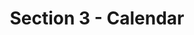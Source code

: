 ---
layout: schedule
title: Section 3 - Calendar
parent: Calendar
permalink: /calendar/s3
instructor: Prof Bhutta
location: Cargill Hall 097
dates: Monday & Wednesday 11:45am-1:25pm
weeks:
  # Each key in this dictionary is a week, and then eaach week has a key in [Mon, Tue, Wed, Thu, Fri].
  # Each day has keys `date` and `content`. The date is shown on the schedule, and `content` is a key into the yml file in _data/modules.yml. `content` may be an array.
  # Each day can also have a `note` field, which is shown in italics on the calendar.
  # This schedule data is unioned with the deadlines in _data/config.yml
  '1':
    Wed:
      date: 2022/09/07
      content: 1a
  '2':
    Mon:
      date: 2022/09/12
      content: 1b
    Wed:
      date: 2022/09/14
      content: 2a
  '3':
    Mon:
      date: 2022/09/19
      content: 2b
    Wed:
      date: 2022/09/21
      content: 3a
  '4':
    Mon:
      date: 2022/09/26
      content: 3b
    Wed:
      date: 2022/09/28
      content: 4a
  '5':
    Mon:
      date: 2022/10/03
      content: 4b
    Wed:
      date: 2022/10/05
      content: [5a, 5b]
  '6':
    Mon:
      date: 2022/10/10
      content: columbus
    Wed:
      date: 2022/10/12
      content: 6a
  '7':
    Mon:
      date: 2022/10/17
      content: 6b
    Wed:
      date: 2022/10/19
      content: 7a
  '8':
    Mon:
      date: 2022/10/24
      content: 7b
    Wed:
      date: 2022/10/26
      content: 8a
  '9':
    Mon:
      date: 2022/10/31
      content: 8b
    Wed:
      date: 2022/11/02
      content: 9a
  '10':
    Mon:
      date: 2022/11/07
      content: 9b
    Wed:
      date: 2022/11/09
      content: 10a
  '11':
    Mon:
      date: 2022/11/14
      content: 10b
    Wed:
      date: 2022/11/16
      content: 11a
  '12':
    Mon:
      date: 2022/11/21
      content: 11b
    Wed:
      date: 2022/11/23
      content: thanksgiving
  '13':
    Mon:
      date: 2022/11/28
      content: 12b
    Wed:
      date: 2022/11/30
      content: 13a
  '14':
    Mon:
      date: 2022/12/05
      content: 13b
    Wed:
      date: 2022/12/07
      content: 14a
---